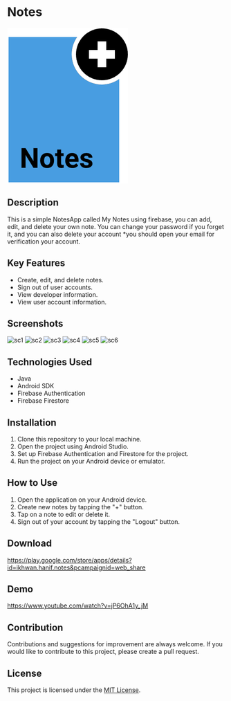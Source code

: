 # Notes
![Icon](app/src/main/res/drawable/icon_notes.png)

## Description
This is a simple NotesApp called My Notes using firebase, you can add, edit, and delete your own note.
You can change your password if you forget it, and you can also delete your account
*you should open your email for verification your account.

## Key Features
- Create, edit, and delete notes.
- Sign out of user accounts.
- View developer information.
- View user account information.

## Screenshots
![sc1](https://github.com/ikhwanhanif/Notes/assets/108711453/eb74a359-427f-4969-b1bd-2c39a152c841)
![sc2](https://github.com/ikhwanhanif/Notes/assets/108711453/389b2207-f77e-4f3c-a921-76263231d0ca)
![sc3](https://github.com/ikhwanhanif/Notes/assets/108711453/62418dc6-ffb5-48cf-a559-f7cbe2e0bfc8)
![sc4](https://github.com/ikhwanhanif/Notes/assets/108711453/51cf571a-4049-4d44-89c2-eec7a9fda509)
![sc5](https://github.com/ikhwanhanif/Notes/assets/108711453/ddde67f6-2943-4f03-a1f6-85f89a4baae8)
![sc6](https://github.com/ikhwanhanif/Notes/assets/108711453/dbf34cb9-36fb-480f-9344-c3601d097d88)

## Technologies Used
- Java
- Android SDK
- Firebase Authentication
- Firebase Firestore

## Installation
1. Clone this repository to your local machine.
2. Open the project using Android Studio.
3. Set up Firebase Authentication and Firestore for the project.
4. Run the project on your Android device or emulator.

## How to Use
1. Open the application on your Android device.
2. Create new notes by tapping the "+" button.
3. Tap on a note to edit or delete it.
4. Sign out of your account by tapping the "Logout" button.

## Download
https://play.google.com/store/apps/details?id=ikhwan.hanif.notes&pcampaignid=web_share

## Demo
https://www.youtube.com/watch?v=jP6OhA1y_jM

## Contribution
Contributions and suggestions for improvement are always welcome. If you would like to contribute to this project, please create a pull request.

## License
This project is licensed under the [MIT License](LICENSE.txt).

